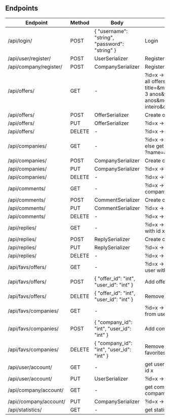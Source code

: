 ## Endpoints

| Endpoint | Method | Body | Description |
| --- | --- | --- | --- |
| /api/login/ | POST | { "username": "string", "password": "string" } | Login |
| /api/user/register/ | POST | UserSerializer | Register |
| /api/company/register/ | POST | CompanySerializer | Register |
| /api/offers/ | GET | - | ?id=x -> get offer with id x, else get all offers (with filters)?title=&min=0&max=300&years=0-3 anos&years=3-5 anos&model=Remoto&type=Tempo inteiro&order=0|
| /api/offers/ | POST | OfferSerializer | Create offer |
| /api/offers/ | PUT | OfferSerializer | ?id=x -> update offer with id x |
| /api/offers/ | DELETE | - | ?id=x -> delete offer with id x |
| /api/companies/ | GET | - | ?id=x -> get company with id x, else get all companies (with filters) ?name=&rating=0&order=0|
| /api/companies/ | POST | CompanySerializer | Create company |
| /api/companies/ | PUT | CompanySerializer | ?id=x -> update company with id x |
| /api/companies/ | DELETE | - | ?id=x -> delete company with id x |
| /api/comments/ | GET | - | ?id=x -> get comments from company with id x |
| /api/comments/ | POST | CommentSerializer | Create comment |
| /api/comments/ | PUT | CommentSerializer | ?id=x -> update comment with id x |
| /api/comments/ | DELETE | - | ?id=x -> delete comment with id x |
| /api/replies/ | GET | - | ?id=x -> get replies from comment with id x |
| /api/replies/ | POST | ReplySerializer | Create comment |
| /api/replies/ | PUT | ReplySerializer | ?id=x -> update comment with id x |
| /api/replies/ | DELETE | - | ?id=x -> delete reply with id x |
| /api/favs/offers/ | GET | - | ?id=x -> get favourite offers from user with id x |
| /api/favs/offers/ | POST | { "offer_id": "int", "user_id": "int" } | Add offer to user's favorites |
| /api/favs/offers/ | DELETE| { "offer_id": "int", "user_id": "int" } | Remove offer from user's favorites |
| /api/favs/companies/ | GET | - | ?id=x -> gets favourite companies from user with id x |
| /api/favs/companies/ | POST | { "company_id": "int", "user_id": "int" } | Add company to user's favorites |
| /api/favs/companies/ | DELETE| { "company_id": "int", "user_id": "int" } | Remove company from user's favorites |
| /api/user/account/ | GET | - | get user info ?id=x -> get user with id x |
| /api/user/account/ | PUT | UserSerializer | ?id=x -> update user with id x |
| /api/company/account/ | GET | - | get company info ?id=x -> get company with id x |
| /api//company/account/ | PUT | CompanySerializer | ?id=x -> update company with id x |
| /api/statistics/ | GET | - | get statistics |
